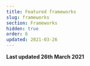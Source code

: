 ```yaml
---
title: Featured frameworks
slug: frameworks
section: Frameworks
hidden: true
order: 6
updated: 2021-03-26
---
```


**Last updated 26th March 2021**

